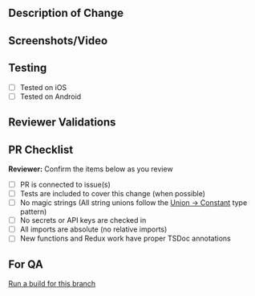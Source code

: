 ## Description of Change
<!-- Please include a description of the change and context. What would a code reviewer, or a future dev, 
need to know about this PR in order to understand why this PR was created? This could include dependencies 
introduced, changes in behavior, pointers to more detailed documentation. The description should be more 
than a link to an issue.  -->

## Screenshots/Video
<!-- Add screenshots or video as needed. Before/after if changes are to be compared by reviewers.
Before/after: <img src="" width="49%" />&nbsp;&nbsp;<img src="" width="49%" />
Toggle: <details><summary></summary><img src="" width="49%" />&nbsp;&nbsp;<img src="" width="49%" /></details>
-->

## Testing
<!-- What testing was done to verify the changes (local/unit)? What testing remains? Note edge cases, or special
situations that could not be tested during development. -->

- [ ] Tested on iOS <!-- simulator is fine -->
- [ ] Tested on Android <!-- simulator is fine -->

## Reviewer Validations
<!-- What should reviewers look for? Copy/paste Acceptance Criteria from ticket -->

## PR Checklist
<!-- Engineer: make sure all these items are checked off before requesting a review -->
  **Reviewer:** Confirm the items below as you review

- [ ] PR is connected to issue(s)
- [ ] Tests are included to cover this change (when possible)
- [ ] No magic strings (All string unions follow the [Union -> Constant](https://github.com/department-of-veterans-affairs/va-mobile-app/blob/develop/VAMobile/src/constants/common.ts) type pattern)
- [ ] No secrets or API keys are checked in
- [ ] All imports are absolute (no relative imports)
- [ ] New functions and Redux work have proper TSDoc annotations

## For QA

[Run a build for this branch](https://github.com/department-of-veterans-affairs/va-mobile-app/actions/workflows/on_demand_build.yml)
